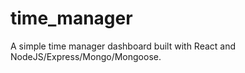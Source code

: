 # time_manager

A simple time manager dashboard built with React and NodeJS/Express/Mongo/Mongoose. 
